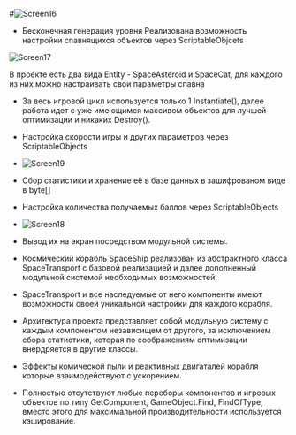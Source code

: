 #![Screen16](https://user-images.githubusercontent.com/59829650/164462429-f284a254-ea43-46ac-a0af-970696fde12d.png)

- Бесконечная генерация уровня
  Реализована возможность настройки спавнящихся объектов через ScriptableObjcets 
  
 ![Screen17](https://user-images.githubusercontent.com/59829650/164463032-e98d861e-9137-4426-bd24-dcc26eb5e61f.png)
 
  В проекте есть два вида Entity - SpaceAsteroid и SpaceCat, для каждого из них можно настраивать свои параметры спавна
- За весь игровой цикл используется только 1 Instantiate(), далее работа идет с уже имеющимся массивом объектов для лучшей оптимизации
 и никаких Destroy().
- Настройка скорости игры и других параметров через ScriptableObjects

- ![Screen19](https://user-images.githubusercontent.com/59829650/164464256-499a7700-addd-4508-bdb3-64920ab31929.png)

- Сбор статистики и хранение её в базе данных в зашифрованом виде в byte[]
- Настройка количества получаемых баллов через ScriptableObjects 

- ![Screen18](https://user-images.githubusercontent.com/59829650/164463997-ae96ce81-06a4-4d6f-be6a-62a30ef61d04.png)

- Вывод их на экран посредством модульной системы.
- Космический корабль SpaceShip реализован из абстрактного класса SpaceTransport с базовой реализацией и далее дополненный модульной системой необходимых возможностей.
- SpaceTransport и все наследуемые от него компоненты имеют возможности своей уникальной настройки для каждого корабля.
- Архитектура проекта представляет собой модульную систему с каждым компонентом независищем от другого, за исключением сбора статистики, которая по соображениям оптимизации внердряется в другие классы.
- Эффекты комической пыли и реактивных двигаталей корабля которые взаимодействуют с ускорением.
- Полностью отсутствуют любые переборы компонентов и игровых объектов по типу GetComponent, GameObject.Find, FindOfType, вместо этого для максимальной производительности используется кэширование.

